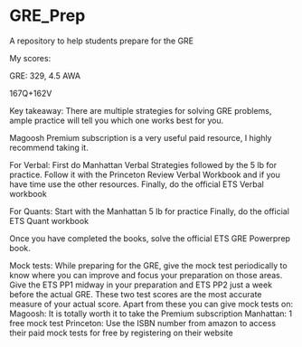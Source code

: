 # GRE_Prep
A repository to help students prepare for the GRE

My scores:

GRE: 329, 4.5 AWA

167Q+162V

Key takeaway: There are multiple strategies for solving GRE problems, ample practice will tell you which one works best for you.

Magoosh Premium subscription is a very useful paid resource, I highly recommend taking it. 

For Verbal: First do Manhattan Verbal Strategies followed by the 5 lb for practice.
Follow it with the Princeton Review Verbal Workbook and if you have time use the other resources.
Finally, do the official ETS Verbal workbook

For Quants: Start with the Manhattan 5 lb for practice
Finally, do the official ETS Quant workbook

Once you have completed the books, solve the official ETS GRE Powerprep book.

Mock tests:
While preparing for the GRE, give the mock test periodically to know where you can improve and focus your preparation on those areas.
Give the ETS PP1 midway in your preparation and ETS PP2 just a week before the actual GRE. These two test scores are the most accurate measure of your actual score.
Apart from these you can give mock tests on:
Magoosh: It is totally worth it to take the Premium subscription
Manhattan: 1 free mock test
Princeton: Use the ISBN number from amazon to access their paid mock tests for free by registering on their website


